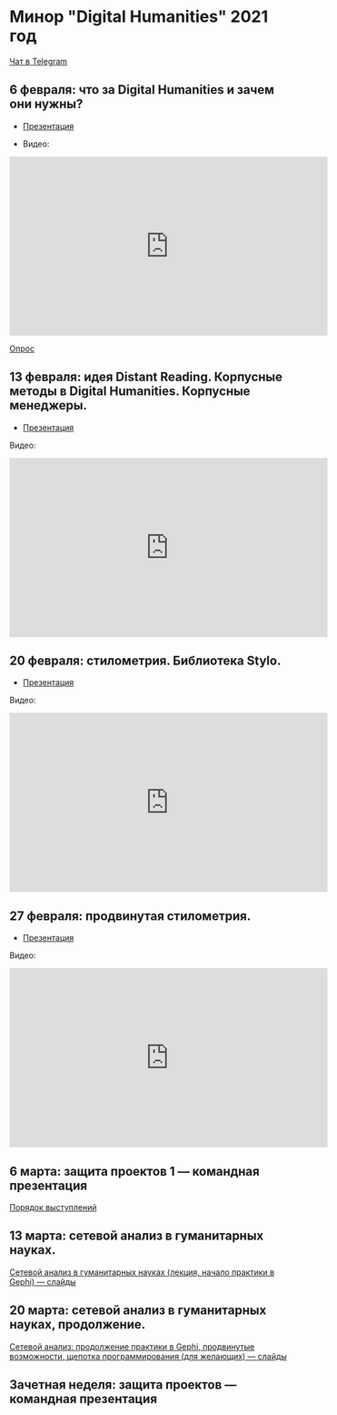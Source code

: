 # Минор "Digital Humanities" 2021 год 

[Чат в Telegram](https://t.me/joinchat/HlJGr1fp6qt7nYmy)

## 6 февраля: что за Digital Humanities и зачем они нужны?

* [Презентация](https://danilsko.github.io/slides/dhminor2021/intro2021)

* Видео:

<!--<iframe width="560" height="315" src="https://www.youtube.com/embed/hjEuPAEsNqI" frameborder="0" allow="accelerometer; autoplay; clipboard-write; encrypted-media; gyroscope; picture-in-picture" allowfullscreen></iframe>-->

<iframe width="560" height="315" src="https://www.youtube.com/embed/Flm8RYJsxJY" frameborder="0" allow="accelerometer; autoplay; clipboard-write; encrypted-media; gyroscope; picture-in-picture" allowfullscreen></iframe>


[Опрос](https://forms.gle/e94iyjTYGwTpPKgdA)

## 13 февраля: идея Distant Reading. Корпусные методы в Digital Humanities. Корпусные менеджеры.

* [Презентация](https://danilsko.github.io/slides/dhminor2021/distantreading2021)

Видео:
<iframe width="560" height="315" src="https://www.youtube.com/embed/CLtD3PUjSf0" frameborder="0" allow="accelerometer; autoplay; clipboard-write; encrypted-media; gyroscope; picture-in-picture" allowfullscreen></iframe>

## 20 февраля: стилометрия. Библиотека Stylo.  

* [Презентация](https://docs.google.com/presentation/d/11UErrqKG3xvZ0x2JDpU_jzcmSda_TbtJxZCGS-ikbN0/edit?usp=sharing)

Видео:
<iframe width="560" height="315" src="https://www.youtube.com/embed/aek5AJx74MQ" frameborder="0" allow="accelerometer; autoplay; clipboard-write; encrypted-media; gyroscope; picture-in-picture" allowfullscreen></iframe>


## 27 февраля: продвинутая стилометрия. 

* [Презентация](https://slides.com/danilsko/stylometry_minor2021_part_2)

Видео:

<iframe width="560" height="315" src="https://www.youtube.com/embed/f4Ez7TwQM30" frameborder="0" allow="accelerometer; autoplay; clipboard-write; encrypted-media; gyroscope; picture-in-picture" allowfullscreen></iframe>

## 6 марта: защита проектов 1 — командная презентация 

[Порядок выступлений](https://docs.google.com/spreadsheets/d/1z0Y3aA5wJ4pYrei4fsgeGSHTvOpnETysbLCEEAwbsqg/edit?usp=sharing)

## 13 марта: сетевой анализ в гуманитарных науках. 

[Сетевой анализ в гуманитарных науках (лекция, начало практики в Gephi) — слайды](https://bit.ly/38APGZt)

## 20 марта: сетевой анализ в гуманитарных науках, продолжение. 
[Сетевой анализ: продолжение практики в Gephi, продвинутые возможности, щепотка программирования (для желающих) — слайды](https://bit.ly/3s40d7i)

## Зачетная неделя: защита проектов — командная презентация 